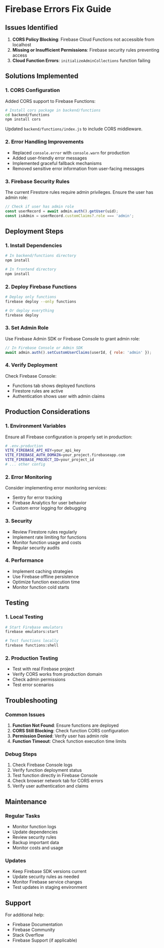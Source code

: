 # Firebase Errors Fix Guide

## Issues Identified

1. **CORS Policy Blocking**: Firebase Cloud Functions not accessible from localhost
2. **Missing or Insufficient Permissions**: Firebase security rules preventing access
3. **Cloud Function Errors**: `initializeAdminCollections` function failing

## Solutions Implemented

### 1. CORS Configuration

Added CORS support to Firebase Functions:

```bash
# Install cors package in backend/functions
cd backend/functions
npm install cors
```

Updated `backend/functions/index.js` to include CORS middleware.

### 2. Error Handling Improvements

- Replaced `console.error` with `console.warn` for production
- Added user-friendly error messages
- Implemented graceful fallback mechanisms
- Removed sensitive error information from user-facing messages

### 3. Firebase Security Rules

The current Firestore rules require admin privileges. Ensure the user has admin role:

```javascript
// Check if user has admin role
const userRecord = await admin.auth().getUser(uid);
const isAdmin = userRecord.customClaims?.role === 'admin';
```

## Deployment Steps

### 1. Install Dependencies

```bash
# In backend/functions directory
npm install

# In frontend directory
npm install
```

### 2. Deploy Firebase Functions

```bash
# Deploy only functions
firebase deploy --only functions

# Or deploy everything
firebase deploy
```

### 3. Set Admin Role

Use Firebase Admin SDK or Firebase Console to grant admin role:

```javascript
// In Firebase Console or Admin SDK
await admin.auth().setCustomUserClaims(userId, { role: 'admin' });
```

### 4. Verify Deployment

Check Firebase Console:
- Functions tab shows deployed functions
- Firestore rules are active
- Authentication shows user with admin claims

## Production Considerations

### 1. Environment Variables

Ensure all Firebase configuration is properly set in production:

```bash
# .env.production
VITE_FIREBASE_API_KEY=your_api_key
VITE_FIREBASE_AUTH_DOMAIN=your_project.firebaseapp.com
VITE_FIREBASE_PROJECT_ID=your_project_id
# ... other config
```

### 2. Error Monitoring

Consider implementing error monitoring services:
- Sentry for error tracking
- Firebase Analytics for user behavior
- Custom error logging for debugging

### 3. Security

- Review Firestore rules regularly
- Implement rate limiting for functions
- Monitor function usage and costs
- Regular security audits

### 4. Performance

- Implement caching strategies
- Use Firebase offline persistence
- Optimize function execution time
- Monitor function cold starts

## Testing

### 1. Local Testing

```bash
# Start Firebase emulators
firebase emulators:start

# Test functions locally
firebase functions:shell
```

### 2. Production Testing

- Test with real Firebase project
- Verify CORS works from production domain
- Check admin permissions
- Test error scenarios

## Troubleshooting

### Common Issues

1. **Function Not Found**: Ensure functions are deployed
2. **CORS Still Blocking**: Check function CORS configuration
3. **Permission Denied**: Verify user has admin role
4. **Function Timeout**: Check function execution time limits

### Debug Steps

1. Check Firebase Console logs
2. Verify function deployment status
3. Test function directly in Firebase Console
4. Check browser network tab for CORS errors
5. Verify user authentication and claims

## Maintenance

### Regular Tasks

- Monitor function logs
- Update dependencies
- Review security rules
- Backup important data
- Monitor costs and usage

### Updates

- Keep Firebase SDK versions current
- Update security rules as needed
- Monitor Firebase service changes
- Test updates in staging environment

## Support

For additional help:
- Firebase Documentation
- Firebase Community
- Stack Overflow
- Firebase Support (if applicable)